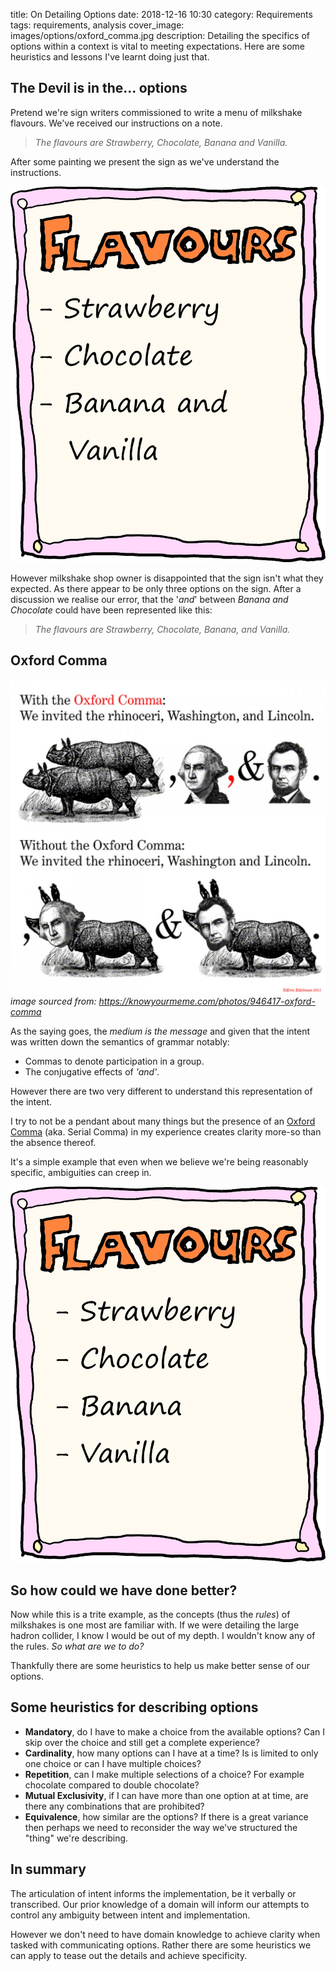 title: On Detailing Options
date: 2018-12-16 10:30
category: Requirements
tags: requirements, analysis
cover_image: images/options/oxford_comma.jpg
description: Detailing the specifics of options within a context is vital to meeting expectations. Here are some heuristics and lessons I've learnt doing just that. 

## The Devil is in the... options

Pretend we're sign writers commissioned to write a menu of milkshake flavours. We've received our instructions on a note.

> *The flavours are Strawberry, Chocolate, Banana and Vanilla.* 

After some painting we present the sign as we've understand the instructions.

![Milkshake Flavours: Strawberry, Chocolate, Banana and Vanilla.](images/options/sign.png)

However milkshake shop owner is disappointed that the sign isn't what they expected. As there appear to be only three options on the sign. After a discussion we realise our error, that the '*and*' between *Banana and Chocolate* could have been represented like this: 

> *The flavours are Strawberry, Chocolate, Banana, and Vanilla.*

## Oxford Comma

![The Oxford Comma](images/options/oxford_comma.jpg)*image sourced from:  https://knowyourmeme.com/photos/946417-oxford-comma*

As the saying goes, the *medium is the message* and given that the intent was written down the semantics of grammar notably: 
 - Commas to denote participation in a group.
 - The conjugative effects of *'and'*.

However there are two very different to understand this representation of the intent.

I try to not be a pendant about many things but the presence of an [Oxford Comma](https://en.wikipedia.org/wiki/Serial_comma) (aka. Serial Comma) in my experience creates clarity more-so than the absence thereof.

It's a simple example that even when we believe we're being reasonably specific, ambiguities can creep in. 

![Milkshake Flavours: Strawberry, Chocolate, Banana, Vanilla.](images/options/sign_revised.png)

## So how could we have done better?

Now while this is a trite example, as the concepts (thus the *rules*) of milkshakes is one most are familiar with. If we were detailing the large hadron collider, I know I would be out of my depth. I wouldn't know any of the rules. *So what are we to do?*

Thankfully there are some heuristics to help us make better sense of our options.

## Some heuristics for describing options

- **Mandatory**, do I have to make a choice from the available options? Can I skip over the choice and still get a complete experience?
- **Cardinality**, how many options can I have at a time? Is is limited to only one choice or can I have multiple choices?
- **Repetition**, can I make multiple selections of a choice? For example chocolate compared to double chocolate? 
- **Mutual Exclusivity**, if I can have more than one option at at time, are there any combinations that are prohibited?
- **Equivalence**, how similar are the options? If there is a great variance then perhaps we need to reconsider the way we've structured the "thing" we're describing.

## In summary

The articulation of intent informs the implementation, be it verbally or transcribed. Our prior knowledge of a domain will inform our attempts to control any ambiguity between intent and implementation.

However we don't need to have domain knowledge to achieve clarity when tasked with communicating options. Rather there are some heuristics we can apply to tease out the details and achieve specificity.